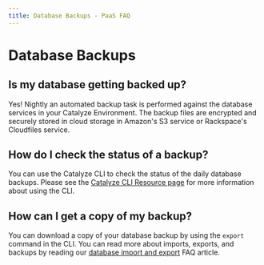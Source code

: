 ```yaml
---
title: Database Backups - PaaS FAQ
---
```


# Database Backups
## Is my database getting backed up?
Yes! Nightly an automated backup task is performed against the database services in your Catalyze Environment. The backup files are encrypted and securely stored in cloud storage in Amazon's S3 service or Rackspace's Cloudfiles service.

## How do I check the status of a backup?
You can use the Catalyze CLI to check the status of the daily database backups. Please see the [Catalyze CLI Resource page](https://resources.catalyze.io/paas/paas-cli-reference/backup-list/) for more information about using the CLI.

## How can I get a copy of my backup?
You can download a copy of your database backup by using the `export` command in the CLI. You can read more about imports, exports, and backups by reading our [database import and export](https://resources.catalyze.io/paas/paas-faq/import-export/) FAQ article.
